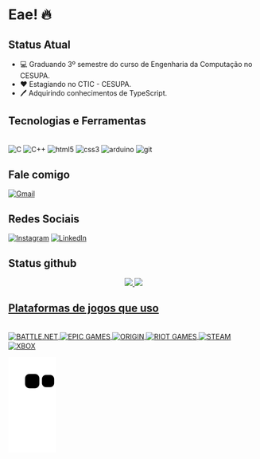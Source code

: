 <h1> Eae! 🔥 </h1>

<h2> Status Atual </h2>

<ul>
  <li>💻 Graduando 3º semestre do curso de Engenharia da Computação no CESUPA.
  <li>❤️ Estagiando no CTIC - CESUPA.
  <li>🖊️ Adquirindo conhecimentos de TypeScript.
</ul>

<h2> Tecnologias e Ferramentas </h2>

<div style = "display: inline_block"><br/>
    <img align = "center" alt = "C" height = "30" width = "40px" src = "https://cdn.jsdelivr.net/gh/devicons/devicon/icons/c/c-original.svg">
    <img align = "center" alt = "C++" height = "30" width = "40px" src="https://cdn.jsdelivr.net/gh/devicons/devicon/icons/cplusplus/cplusplus-original.svg">
    <img align = "center" alt = "html5" height = "35" width = "40px" src = "https://cdn.jsdelivr.net/gh/devicons/devicon/icons/html5/html5-original-wordmark.svg">
    <img align = "center" alt = "css3" height = "35" width = "40px" src = "https://cdn.jsdelivr.net/gh/devicons/devicon/icons/css3/css3-original-wordmark.svg">
    <img align = "center" alt = "arduino" height = "35" width = "40px" src = "https://cdn.jsdelivr.net/gh/devicons/devicon/icons/arduino/arduino-original-wordmark.svg">
    <img align = "center" alt = "git" height = "30" width = "40px" src = "https://cdn.jsdelivr.net/gh/devicons/devicon/icons/git/git-original.svg">
</div>

<h2> Fale comigo </h2>

[![Gmail](https://img.shields.io/badge/Gmail-D14836?style=for-the-badge&logo=gmail&logoColor=white)](mailto:enzo-v-s-moraes@gmail.com)

<h2> Redes Sociais </h2>

[![Instagram](https://img.shields.io/badge/Instagram-E4405F?style=for-the-badge&logo=instagram&logoColor=white)](https://www.instagram.com/no_escape_from_my_mind/) [![Linkedln](https://img.shields.io/badge/LinkedIn-0077B5?style=for-the-badge&logo=linkedin&logoColor=white)](https://www.linkedin.com/in/enzo-moraes-009478234/)

<h2> Status github </h2>

<div align="center">
  <a href="https://github.com/Enzo-V-S-Moraes">
  <img height="180em" src="https://github-readme-stats.vercel.app/api?username=Enzo-V-S-Moraes&show_icons=true&theme=dracula&include_all_commits=true&count_private=true"/>
  <img height="180em" src="https://github-readme-stats.vercel.app/api/top-langs/?username=Enzo-V-S-Moraes&layout=compact&langs_count=7&theme=dracula"/>
</div>

<h2> Plataformas de jogos que uso </h2>

<div style = "display: inline_block"><br/>
    <img align = "center" alt = "BATTLE.NET" src = "https://img.shields.io/badge/Battle.net-000?style=for-the-badge&logo=battle.net&logoColor=148EFF"> <img align = "center" alt = "EPIC GAMES" src = "https://img.shields.io/badge/Epic%20Games-313131?style=for-the-badge&logo=Epic%20Games&logoColor=white"> <img align = "center" alt = "ORIGIN" src = "https://img.shields.io/badge/Origin-148EFF?style=for-the-badge&logo=origin&logoColor=white"> <img align = "center" alt = "RIOT GAMES" src = "https://img.shields.io/badge/Riot_Games-D32936?style=for-the-badge&logo=riot-games&logoColor=white"> <img align = "center" alt = "STEAM" src = "https://img.shields.io/badge/Steam-000000?style=for-the-badge&logo=steam&logoColor=white"> <img align = "center" alt = "XBOX" src = "https://img.shields.io/badge/Xbox-107C10?style=for-the-badge&logo=xbox&logoColor=white">
</div>

![Snake animation](https://github.com/rafaballerini/rafaballerini/blob/output/github-contribution-grid-snake.svg)
